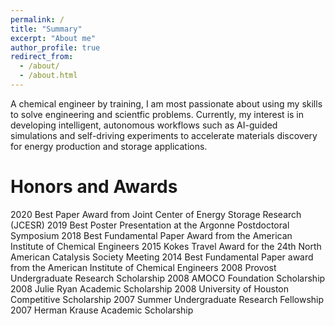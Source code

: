 ```yaml
---
permalink: /
title: "Summary"
excerpt: "About me"
author_profile: true
redirect_from: 
  - /about/
  - /about.html
---
```


A chemical engineer by training, I am most passionate about using my skills to solve engineering and scientfic problems. Currently, my interest is in developing intelligent, autonomous workflows such as AI-guided simulations and self-driving experiments to accelerate materials discovery for energy production and storage applications.

Honors and Awards
===
2020 Best Paper Award from Joint Center of Energy Storage Research (JCESR)
2019 Best Poster Presentation at the Argonne Postdoctoral Symposium
2018 Best Fundamental Paper Award from the American Institute of Chemical Engineers 
2015 Kokes Travel Award for the 24th North American Catalysis Society Meeting
2014 Best Fundamental Paper award from the American Institute of Chemical Engineers 
2008 Provost Undergraduate Research Scholarship
2008 AMOCO Foundation Scholarship
2008 Julie Ryan Academic Scholarship
2008 University of Houston Competitive Scholarship
2007 Summer Undergraduate Research Fellowship
2007 Herman Krause Academic Scholarship


